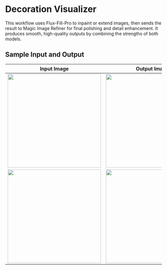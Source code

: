 
# Decoration Visualizer

This workflow uses Flux-Fill-Pro to inpaint or extend images, then sends the result to Magic Image Refiner for final polishing and detail enhancement. It produces smooth, high-quality outputs by combining the strengths of both models.


## Sample Input and Output

| Input Image | Output Image |
|------------|--------------|
| <img src="https://github.com/user-attachments/assets/8a51c65e-c484-445e-97a7-052905ad80d5" width="300"/> | <img src="https://github.com/user-attachments/assets/c3496b8b-8c0c-417e-a368-c5f064bdb70b" width="300"/> |
| <img src="https://github.com/user-attachments/assets/db1c97b6-ab78-447d-a3ee-7f106bc03100" width="300"/> | <img src="https://github.com/user-attachments/assets/6b84d3fc-3d81-46a4-909d-068bcb937439" width="300"/> |


